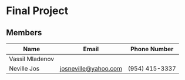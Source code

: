 # Final Project


## Members
Name | Email | Phone Number
---- | ----- | ------------
Vassil Mladenov | | 
Neville Jos | josneville@yahoo.com | (954) 415-3337
